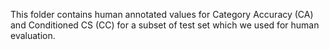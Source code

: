 This folder contains human annotated values for Category Accuracy (CA) and Conditioned CS (CC) for a subset of test set which we used for human evaluation.
